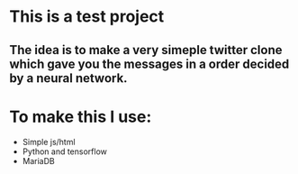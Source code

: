 # This is a test project
## The idea is to make a very simeple twitter clone which gave you the messages in a order decided by a neural network.

# To make this I use:
  - Simple js/html
  - Python and tensorflow
  - MariaDB

